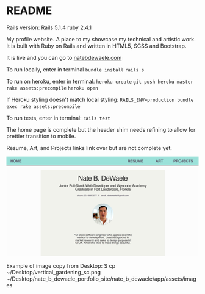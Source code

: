 # README
Rails version: Rails 5.1.4
ruby 2.4.1

My profile website.  A place to my showcase my technical and artistic work.  It is built with Ruby on Rails and written in HTML5, SCSS and Bootstrap.

It is live and you can go to [natebdewaele.com](https://natebdewaele.com)

To run locally, enter in terminal
`bundle install`
`rails s`

To run on heroku, enter in terminal:
`heroku create`
`git push heroku master`
`rake assets:precompile`
`heroku open`

If Heroku styling doesn't match local styling:
`RAILS_ENV=production bundle exec rake assets:precompile`

To run tests, enter in terminal:
`rails test`

The home page is complete but the header shim needs refining to allow for prettier transition to mobile.  

Resume, Art, and Projects links link over but are not complete yet.

![Screenshot of Home for portfolio site](/app/assets/images/profile_site_sc.png?raw=true "Home Page")


Example of image copy from Desktop:
$ cp ~/Desktop/vertical_gardening_sc.png ~/Desktop/nate_b_dewaele_portfolio_site/nate_b_dewaele/app/assets/images
